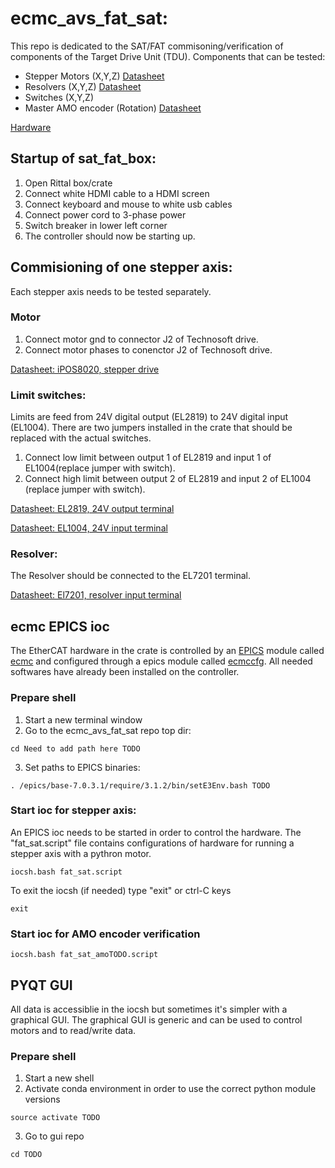 # ecmc_avs_fat_sat:
This repo is dedicated to the SAT/FAT commisoning/verification of components of the Target Drive Unit (TDU).
Components that can be tested:
* Stepper Motors (X,Y,Z) [Datasheet](doc/stepper/phytron_datasheet.pdf)
* Resolvers (X,Y,Z) [Datasheet](doc/stepper/phytron_datasheet.pdf)
* Switches (X,Y,Z) 
* Master AMO encoder (Rotation) [Datasheet](doc/amo_encoder/amosinEncoder.pdf)

[Hardware](doc/crate/overview.jpg)

## Startup of sat_fat_box:
1. Open Rittal box/crate
2. Connect white HDMI cable to a HDMI screen
3. Connect keyboard and mouse to white usb cables
4. Connect power cord to 3-phase power
5. Switch breaker in lower left corner
6. The controller should now be starting up.


## Commisioning of one stepper axis:
Each stepper axis needs to be tested separately.

### Motor
1. Connect motor gnd to connector J2 of Technosoft drive.
2. Connect motor phases to conenctor J2 of Technosoft drive.

[Datasheet: iPOS8020, stepper drive](doc/crate/datasheets/iPOS8020_P029.026.E221.DSH_.10G.pdf)

### Limit switches:
Limits are feed from 24V digital output (EL2819) to 24V digital input (EL1004). There are two jumpers installed in the crate that should be replaced with the actual switches.
1. Connect low limit between output 1 of EL2819 and input 1 of EL1004(replace jumper with switch).
2. Connect high limit between output 2 of EL2819 and input 2 of EL1004 (replace jumper with switch).

[Datasheet: EL2819, 24V output terminal](doc/crate/datasheets/EL2819.pdf)

[Datasheet: EL1004, 24V input terminal](doc/crate/datasheets/EL1004.pdf)


### Resolver:
The Resolver should be connected to the EL7201 terminal.

[Datasheet: El7201, resolver input terminal](doc/crate/datasheets/EL7201.pdf)


## ecmc EPICS ioc
The EtherCAT hardware in the crate is controlled by an [EPICS](https://epics.anl.gov) module called [ecmc](https://github.com/epics-modules/ecmc) and configured through a epics module called [ecmccfg](https://github.com/paulscherrerinstitute/ecmccfg). All needed softwares have already been installed on the controller. 

### Prepare shell
1. Start a new terminal window
2. Go to the ecmc_avs_fat_sat repo top dir:
```
cd Need to add path here TODO
```
3. Set paths to EPICS binaries:
```
. /epics/base-7.0.3.1/require/3.1.2/bin/setE3Env.bash TODO

```

### Start ioc for stepper axis:
An EPICS ioc needs to be started in order to control the hardware. The "fat_sat.script" file contains configurations of hardware for running a stepper axis with a pythron motor.
```
iocsh.bash fat_sat.script
```
To exit the iocsh (if needed) type "exit" or ctrl-C keys 
```
exit
```

### Start ioc for AMO encoder verification

```
iocsh.bash fat_sat_amoTODO.script
```

## PYQT GUI
All data is accessiblie in the iocsh but sometimes it's simpler with a graphical GUI. The graphical GUI is generic and can be used to control motors and to read/write data. 

### Prepare shell
1. Start a new shell
2. Activate conda environment in order to use the correct python module versions
```
source activate TODO
```
3. Go to gui repo
```
cd TODO
```


